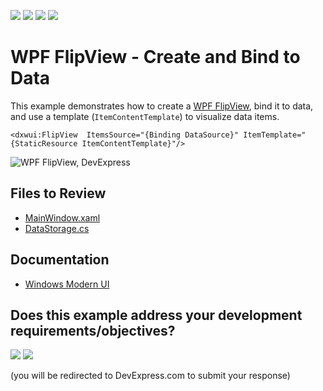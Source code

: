 <!-- default badges list -->
![](https://img.shields.io/endpoint?url=https://codecentral.devexpress.com/api/v1/VersionRange/128659385/22.2.2%2B)
[![](https://img.shields.io/badge/Open_in_DevExpress_Support_Center-FF7200?style=flat-square&logo=DevExpress&logoColor=white)](https://supportcenter.devexpress.com/ticket/details/E4649)
[![](https://img.shields.io/badge/📖_How_to_use_DevExpress_Examples-e9f6fc?style=flat-square)](https://docs.devexpress.com/GeneralInformation/403183)
[![](https://img.shields.io/badge/💬_Leave_Feedback-feecdd?style=flat-square)](#does-this-example-address-your-development-requirementsobjectives)
<!-- default badges end -->

# WPF FlipView - Create and Bind to Data

This example demonstrates how to create a [WPF FlipView](https://docs.devexpress.com/WPF/15021/controls-and-libraries/windows-modern-ui/content-containers/flip-view), bind it to data, and use a template (`ItemContentTemplate`) to visualize data items.

```xaml
<dxwui:FlipView  ItemsSource="{Binding DataSource}" ItemTemplate="{StaticResource ItemContentTemplate}"/>
```

![WPF FlipView, DevExpress](https://raw.githubusercontent.com/DevExpress-Examples/wpf-flipview-create-bind-to-data/22.2.2%2B/i/wpf-flipview-devexpress.png)


## Files to Review

* [MainWindow.xaml](./CS/FlipViewSample/MainWindow.xaml)
* [DataStorage.cs](./CS/FlipViewSample/DataStorage.cs)


## Documentation

* [Windows Modern UI](https://docs.devexpress.com/WPF/15018/controls-and-libraries/windows-modern-ui)
<!-- feedback -->
## Does this example address your development requirements/objectives?

[<img src="https://www.devexpress.com/support/examples/i/yes-button.svg"/>](https://www.devexpress.com/support/examples/survey.xml?utm_source=github&utm_campaign=wpf-flipview-create-bind-to-data&~~~was_helpful=yes) [<img src="https://www.devexpress.com/support/examples/i/no-button.svg"/>](https://www.devexpress.com/support/examples/survey.xml?utm_source=github&utm_campaign=wpf-flipview-create-bind-to-data&~~~was_helpful=no)

(you will be redirected to DevExpress.com to submit your response)
<!-- feedback end -->
